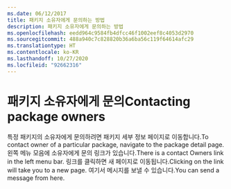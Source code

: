 ```yaml
---
ms.date: 06/12/2017
title: 패키지 소유자에게 문의하는 방법
description: 패키지 소유자에게 문의하는 방법
ms.openlocfilehash: eedd964c9584fb4dfcc46f1002eef8c4053d2970
ms.sourcegitcommit: 488a940c7c828820b36a6ba56c119f64614afc29
ms.translationtype: HT
ms.contentlocale: ko-KR
ms.lasthandoff: 10/27/2020
ms.locfileid: "92662316"
---
```

# <a name="contacting-package-owners"></a><span data-ttu-id="c845a-103">패키지 소유자에게 문의</span><span class="sxs-lookup"><span data-stu-id="c845a-103">Contacting package owners</span></span>

<span data-ttu-id="c845a-104">특정 패키지의 소유자에게 문의하려면 패키지 세부 정보 페이지로 이동합니다.</span><span class="sxs-lookup"><span data-stu-id="c845a-104">To contact owner of a particular package, navigate to the package detail page.</span></span> <span data-ttu-id="c845a-105">왼쪽 메뉴 모음에 소유자에게 문의 링크가 있습니다.</span><span class="sxs-lookup"><span data-stu-id="c845a-105">There is a contact Owners link in the left menu bar.</span></span> <span data-ttu-id="c845a-106">링크를 클릭하면 새 페이지로 이동됩니다.</span><span class="sxs-lookup"><span data-stu-id="c845a-106">Clicking on the link will take you to a new page.</span></span> <span data-ttu-id="c845a-107">여기서 메시지를 보낼 수 있습니다.</span><span class="sxs-lookup"><span data-stu-id="c845a-107">You can send a message from here.</span></span>
